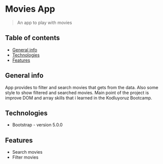 # Movies App

> An app to play with movies

## Table of contents

- [General info](#general-info)
- [Technologies](#technologies)
- [Features](#features)

## General info

App provides to filter and search movies that gets from the data. Also some style to show filtered and searched movies.
Main point of the project is improve DOM and array skills that i learned in the Kodluyoruz Bootcamp.

## Technologies

- Bootstrap - version 5.0.0

## Features

- Search movies
- Filter movies

